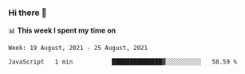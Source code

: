 ### Hi there 👋

📊 __This week I spent my time on__
<!--START_SECTION:waka-->
```text
Week: 19 August, 2021 - 25 August, 2021

JavaScript   1 min           ██████████████▓░░░░░░░░░░   58.59 % 
```
<!--END_SECTION:waka-->
<!--
**SREEHARI-M-S/SREEHARI-M-S** is a ✨ _special_ ✨ repository because its `README.md` (this file) appears on your GitHub profile.

Here are some ideas to get you started:

- 🔭 I’m currently working on ...
- 🌱 I’m currently learning ...
- 👯 I’m looking to collaborate on ...
- 🤔 I’m looking for help with ...
- 💬 Ask me about ...
- 📫 How to reach me: ...
- 😄 Pronouns: ...
- ⚡ Fun fact: ...
-->
